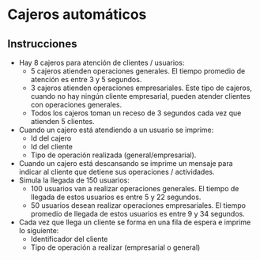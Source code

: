 # Cajeros automáticos
## Instrucciones

* Hay 8 cajeros para atención de clientes / usuarios:
    * 5 cajeros atienden operaciones generales. El tiempo promedio de atención es entre 3 y 5 segundos.
    * 3 cajeros atienden operaciones empresariales. Este tipo de cajeros, cuando no hay ningún cliente empresarial, pueden atender clientes con operaciones generales.
    * Todos los cajeros toman un receso de 3 segundos cada vez que atienden 5 clientes.
* Cuando un cajero está atendiendo a un usuario se imprime:
    * Id del cajero
    * Id del cliente
    * Tipo de operación realizada (general/empresarial).
* Cuando un cajero está descansando se imprime un mensaje para indicar al cliente que detiene sus operaciones / actividades.
* Simula la llegada de 150 usuarios:
    * 100 usuarios van a realizar operaciones generales. El tiempo de llegada de estos usuarios es entre 5 y 22 segundos.
    * 50 usuarios desean realizar operaciones empresariales. El tiempo promedio de llegada de estos usuarios es entre 9 y 34 segundos.
* Cada vez que llega un cliente se forma en una fila de espera e imprime lo siguiente:
    * Identificador del cliente
    * Tipo de operación a realizar (empresarial o general)